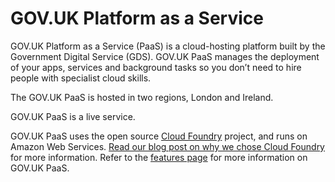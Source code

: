 # GOV.UK Platform as a Service

GOV.UK Platform as a Service (PaaS) is a cloud-hosting platform built by the Government Digital Service (GDS). GOV.UK PaaS manages the deployment of your apps, services and background tasks so you don’t need to hire people with specialist cloud skills.

The GOV.UK PaaS is hosted in two regions, London and Ireland.

GOV.UK PaaS is a live service.

GOV.UK PaaS uses the open source [Cloud Foundry](https://www.cloudfoundry.org/) project, and runs on Amazon Web Services. [Read our blog post on why we chose Cloud Foundry](https://governmentasaplatform.blog.gov.uk/2015/12/17/choosing-cloudfoundry/) for more information. Refer to the [features page](https://www.cloud.service.gov.uk/features) for more information on GOV.UK PaaS.
